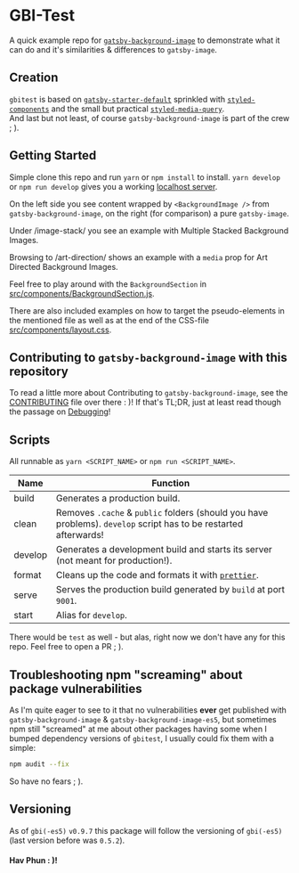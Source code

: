 # GBI-Test

A quick example repo for [`gatsby-background-image`](https://github.com/timhagn/gatsby-background-image) 
to demonstrate what it can do and it's similarities & differences to `gatsby-image`.

## Creation

`gbitest` is based on [`gatsby-starter-default`](https://github.com/gatsbyjs/gatsby-starter-default)
sprinkled with [`styled-components`](https://www.styled-components.com/) and the 
small but practical [`styled-media-query`](https://github.com/morajabi/styled-media-query).  
And last but not least, of course `gatsby-background-image` is part of the crew ; ).

## Getting Started

Simple clone this repo and run `yarn` or `npm install` to install.
`yarn develop` or `npm run develop` gives you a working [localhost server](http://localhost:8000/).

On the left side you see content wrapped by `<BackgroundImage />` from `gatsby-background-image`,
on the right (for comparison) a pure `gatsby-image`. 

Under /image-stack/ you see an example with Multiple Stacked Background Images.

Browsing to /art-direction/ shows an example with a `media` prop for 
Art Directed Background Images.

Feel free to play around with the `BackgroundSection` in [src/components/BackgroundSection.js](src/components/BackgroundSection.js).

There are also included examples on how to target the pseudo-elements in 
the mentioned file as well as at the end of the CSS-file [src/components/layout.css](src/components/layout.css).

## Contributing to `gatsby-background-image` with this repository

To read a little more about Contributing to `gatsby-background-image`, see
the [CONTRIBUTING](https://github.com/timhagn/gatsby-background-image/blob/master/CONTRIBUTING.md) 
file over there : )!
If that's TL;DR, just at least read though the passage on [Debugging](https://github.com/timhagn/gatsby-background-image/blob/master/CONTRIBUTING.md#debugging)!

## Scripts

All runnable as `yarn <SCRIPT_NAME>` or `npm run <SCRIPT_NAME>`.

|  Name   |  Function                                                                                                        |
| ------- | ---------------------------------------------------------------------------------------------------------------- |
| build   | Generates a production build.                                                                                    |
| clean   | Removes `.cache` & `public` folders (should you have problems). `develop` script has to be restarted afterwards! |
| develop | Generates a development build and starts its server (not meant for production!).                                 |
| format  | Cleans up the code and formats it with [`prettier`](https://prettier.io/).                                       |
| serve   | Serves the production build generated by `build` at port `9001`.                                                 |
| start   | Alias for `develop`.                                                                                             |

There would be `test` as well - but alas, right now we don't have any for this 
repo. Feel free to open a PR ; ).

## Troubleshooting npm "screaming" about package vulnerabilities

As I'm quite eager to see to it that no vulnerabilities **ever** get published 
with `gatsby-background-image` & `gatsby-background-image-es5`, but sometimes
npm still "screamed" at me about other packages having some when I bumped 
dependency versions of `gbitest`, I usually could fix them with a simple:

```bash
npm audit --fix
```

So have no fears ; ).

## Versioning

As of `gbi(-es5)` `v0.9.7` this package will follow the versioning of `gbi(-es5)` 
(last version before was `0.5.2`).

#### Hav Phun : )!
